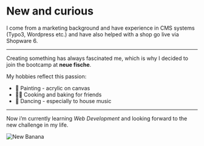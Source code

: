 # New and curious

I come from a marketing background and have experience in CMS systems (Typo3, Wordpress etc.) and have also helped with a shop go live via Shopware 6.
___
Creating something has always fascinated me, which is why I decided to join the bootcamp at **neue fische**. 

My hobbies reflect this passion:

- 🎨 Painting - acrylic on canvas
- 👩‍🍳 Cooking and baking for friends
- 💃 Dancing - especially to house music

___

Now i’m currently learning *Web Development* and looking forward to the new challenge in my life.

![New Banana](https://media.giphy.com/media/2gWZv0RJckc6HUQAxl/giphy.gif)
